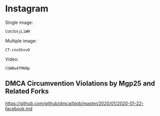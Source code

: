 # Instagram

Single image:

~~~
CUV3UsjL1WM
~~~

Multiple image:

~~~
CT-cnxGhvvO
~~~

Video:

~~~
CUWBw4TM6Np
~~~

## DMCA Circumvention Violations by Mgp25 and Related Forks

https://github.com/github/dmca/blob/master/2020/01/2020-01-22-facebook.md
